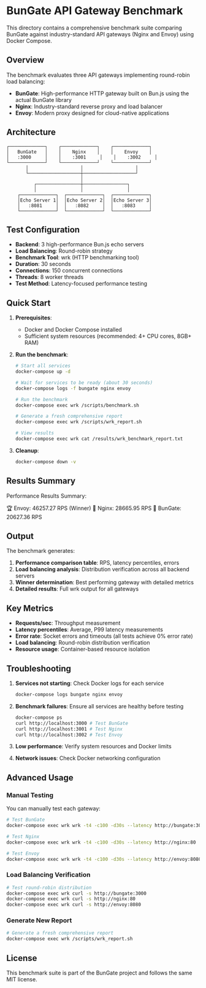 # BunGate API Gateway Benchmark

This directory contains a comprehensive benchmark suite comparing BunGate against industry-standard API gateways (Nginx and Envoy) using Docker Compose.

## Overview

The benchmark evaluates three API gateways implementing round-robin load balancing:

- **BunGate**: High-performance HTTP gateway built on Bun.js using the actual BunGate library
- **Nginx**: Industry-standard reverse proxy and load balancer
- **Envoy**: Modern proxy designed for cloud-native applications

## Architecture

```
┌─────────────┐    ┌─────────────┐    ┌─────────────┐
│   BunGate   │    │    Nginx    │    │    Envoy    │
│   :3000     │    │    :3001     │    │    :3002     │
└─────────────┘    └─────────────┘    └─────────────┘
       │                   │                   │
       └───────────────────┼───────────────────┘
                           │
          ┌────────────────┼────────────────┐
          │                │                │
    ┌─────────────┐  ┌─────────────┐  ┌─────────────┐
    │Echo Server 1│  │Echo Server 2│  │Echo Server 3│
    │   :8081     │  │   :8082     │  │   :8083     │
    └─────────────┘  └─────────────┘  └─────────────┘
```

## Test Configuration

- **Backend**: 3 high-performance Bun.js echo servers
- **Load Balancing**: Round-robin strategy
- **Benchmark Tool**: wrk (HTTP benchmarking tool)
- **Duration**: 30 seconds
- **Connections**: 150 concurrent connections
- **Threads**: 8 worker threads
- **Test Method**: Latency-focused performance testing

## Quick Start

1. **Prerequisites**:
   - Docker and Docker Compose installed
   - Sufficient system resources (recommended: 4+ CPU cores, 8GB+ RAM)

2. **Run the benchmark**:

   ```bash
   # Start all services
   docker-compose up -d

   # Wait for services to be ready (about 30 seconds)
   docker-compose logs -f bungate nginx envoy

   # Run the benchmark
   docker-compose exec wrk /scripts/benchmark.sh

   # Generate a fresh comprehensive report
   docker-compose exec wrk /scripts/wrk_report.sh

   # View results
   docker-compose exec wrk cat /results/wrk_benchmark_report.txt
   ```

3. **Cleanup**:
   ```bash
   docker-compose down -v
   ```

## Results Summary

Performance Results Summary:

🏆 Envoy: 46257.27 RPS (Winner)
🥈 Nginx: 28665.95 RPS
🥉 BunGate: 20627.36 RPS

## Output

The benchmark generates:

1. **Performance comparison table**: RPS, latency percentiles, errors
2. **Load balancing analysis**: Distribution verification across all backend servers
3. **Winner determination**: Best performing gateway with detailed metrics
4. **Detailed results**: Full wrk output for all gateways

## Key Metrics

- **Requests/sec**: Throughput measurement
- **Latency percentiles**: Average, P99 latency measurements
- **Error rate**: Socket errors and timeouts (all tests achieve 0% error rate)
- **Load balancing**: Round-robin distribution verification
- **Resource usage**: Container-based resource isolation

## Troubleshooting

1. **Services not starting**: Check Docker logs for each service

   ```bash
   docker-compose logs bungate nginx envoy
   ```

2. **Benchmark failures**: Ensure all services are healthy before testing

   ```bash
   docker-compose ps
   curl http://localhost:3000 # Test BunGate
   curl http://localhost:3001 # Test Nginx
   curl http://localhost:3002 # Test Envoy
   ```

3. **Low performance**: Verify system resources and Docker limits
4. **Network issues**: Check Docker networking configuration

## Advanced Usage

### Manual Testing

You can manually test each gateway:

```bash
# Test BunGate
docker-compose exec wrk wrk -t4 -c100 -d30s --latency http://bungate:3000

# Test Nginx
docker-compose exec wrk wrk -t4 -c100 -d30s --latency http://nginx:80

# Test Envoy
docker-compose exec wrk wrk -t4 -c100 -d30s --latency http://envoy:8080
```

### Load Balancing Verification

```bash
# Test round-robin distribution
docker-compose exec wrk curl -s http://bungate:3000
docker-compose exec wrk curl -s http://nginx:80
docker-compose exec wrk curl -s http://envoy:8080
```

### Generate New Report

```bash
# Generate a fresh comprehensive report
docker-compose exec wrk /scripts/wrk_report.sh
```

## License

This benchmark suite is part of the BunGate project and follows the same MIT license.
